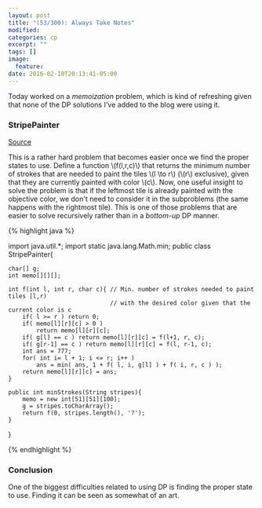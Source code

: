 ```yaml
---
layout: post
title: "(53/300): Always Take Notes"
modified:
categories: cp
excerpt: ""
tags: []
image:
  feature:
date: 2016-02-10T20:13:41-05:00
---
```



Today worked on a *memoization* problem, which is kind of refreshing given that none of the DP solutions I've added to the blog were using it.

### StripePainter
<a href="https://community.topcoder.com/stat?c=problem_statement&pm=1215&rd=4555" target="\_blank">Source</a>

This is a rather hard problem that becomes easier once we find the proper states to use. Define a function \\(f(l,r,c)\\) that returns the minimum number of strokes that are needed to paint the tiles \\(l \to r\\) (\\(r\\) exclusive), given that they are currently painted with color \\(c\\). Now, one useful insight to solve the problem is that if the leftmost tile is already painted with the objective color, we don't need to consider it in the subproblems (the same happens with the rightmost tile). This is one of those problems that are easier to solve recursively rather than in a *bottom-up* DP manner.

{% highlight java %}

import java.util.*;
import static java.lang.Math.min;
public class StripePainter{

    char[] g;
    int memo[][][];

    int f(int l, int r, char c){ // Min. number of strokes needed to paint tiles [l,r)
                                 // with the desired color given that the current color is c
    	if( l >= r ) return 0;
    	if( memo[l][r][c] > 0 )
    		return memo[l][r][c];
    	if( g[l] == c ) return memo[l][r][c] = f(l+1, r, c);
    	if( g[r-1] == c ) return memo[l][r][c] = f(l, r-1, c);
    	int ans = 777;
    	for( int i= l + 1; i <= r; i++ )
    		ans = min( ans, 1 + f( l, i, g[l] ) + f( i, r, c ) );
    	return memo[l][r][c] = ans;
    }

    public int minStrokes(String stripes){
        memo = new int[51][51][100];
        g = stripes.toCharArray();
        return f(0, stripes.length(), '?');
    }
}

{% endhighlight %}

### Conclusion

One of the biggest difficulties related to using DP is finding the proper state to use. Finding it can be seen as somewhat of an art.
